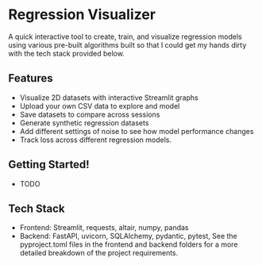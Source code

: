 # Regression Visualizer

A quick interactive tool to create, train, and visualize regression models using various pre-built algorithms built so that I could get my hands dirty with the tech stack provided below.

## Features
- Visualize 2D datasets with interactive Streamlit graphs
- Upload your own CSV data to explore and model
- Save datasets to compare across sessions
- Generate synthetic regression datasets
- Add different settings of noise to see how model performance changes
- Track loss across different regression models.

## Getting Started!
- TODO

## Tech Stack
- Frontend: Streamlit, requests, altair, numpy, pandas
- Backend: FastAPI, uvicorn, SQLAlchemy, pydantic, pytest, 
See the pyproject.toml files in the frontend and backend folders for a more detailed breakdown of the project requirements.
